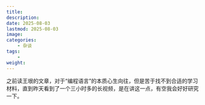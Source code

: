 ```yaml
---
title: 
description: 
date: 2025-08-03
lastmod: 2025-08-03
image: 
categories:
    - 杂谈
tags:
    - 
weight: 
---
```


之前读王垠的文章，对于“编程语言”的本质心生向往，但是苦于找不到合适的学习材料，直到昨天看到了一个三小时多的长视频，是在讲这一点，有空我会好好研究一下。
